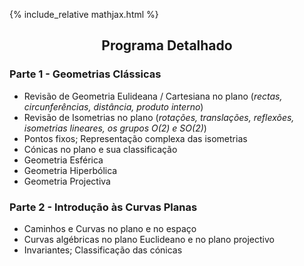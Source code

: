 {% include_relative mathjax.html %}

<h2 align="center"> Programa Detalhado </h2>  


### Parte 1 - Geometrias Clássicas

- Revisão de Geometria Eulideana / Cartesiana no plano (_rectas, circunferências, distância, produto interno_)
- Revisão de Isometrias no plano (_rotações, translações, reflexões, isometrias lineares, os grupos O(2) e SO(2)_)
- Pontos fixos; Representação complexa das isometrias
- Cónicas no plano e sua classificação
- Geometria Esférica
- Geometria Hiperbólica
- Geometria Projectiva

### Parte 2 - Introdução às Curvas Planas
- Caminhos e Curvas no plano e no espaço
- Curvas algébricas no plano Euclideano e no plano projectivo
- Invariantes; Classificação das cónicas
